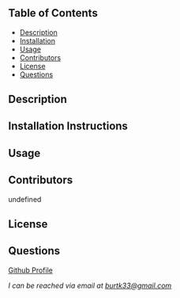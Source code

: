 # 

## Table of Contents

* [Description](#description)
* [Installation](#installation)
* [Usage](#usage)
* [Contributors](#contributors)
* [License](#license)
* [Questions](#questions)
    
## Description


## Installation Instructions


## Usage


## Contributors
undefined

## License

## Questions
[Github Profile](https://github.com/)

*I can be reached via email at burtk33@gmail.com*
